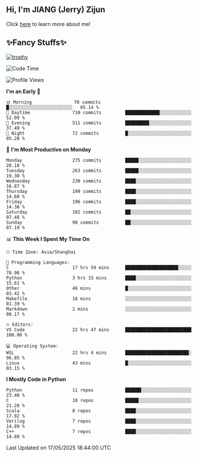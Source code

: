 ## Hi, I'm JIANG (Jerry) Zijun

Click [here](https://jzjerry.github.io/about/) to learn more about me!

## ✨Fancy Stuffs✨
[![trophy](https://github-profile-trophy.vercel.app/?username=jzjerry&theme=onedark)](https://github.com/ryo-ma/github-profile-trophy)
<!--START_SECTION:waka-->
![Code Time](http://img.shields.io/badge/Code%20Time-1%2C297%20hrs%2045%20mins-blue)

![Profile Views](http://img.shields.io/badge/Profile%20Views-0-blue)

**I'm an Early 🐤** 

```text
🌞 Morning                70 commits          █░░░░░░░░░░░░░░░░░░░░░░░░   05.14 % 
🌆 Daytime                710 commits         █████████████░░░░░░░░░░░░   52.09 % 
🌃 Evening                511 commits         █████████░░░░░░░░░░░░░░░░   37.49 % 
🌙 Night                  72 commits          █░░░░░░░░░░░░░░░░░░░░░░░░   05.28 % 
```
📅 **I'm Most Productive on Monday** 

```text
Monday                   275 commits         █████░░░░░░░░░░░░░░░░░░░░   20.18 % 
Tuesday                  263 commits         █████░░░░░░░░░░░░░░░░░░░░   19.30 % 
Wednesday                230 commits         ████░░░░░░░░░░░░░░░░░░░░░   16.87 % 
Thursday                 199 commits         ████░░░░░░░░░░░░░░░░░░░░░   14.60 % 
Friday                   196 commits         ████░░░░░░░░░░░░░░░░░░░░░   14.38 % 
Saturday                 102 commits         ██░░░░░░░░░░░░░░░░░░░░░░░   07.48 % 
Sunday                   98 commits          ██░░░░░░░░░░░░░░░░░░░░░░░   07.19 % 
```


📊 **This Week I Spent My Time On** 

```text
🕑︎ Time Zone: Asia/Shanghai

💬 Programming Languages: 
C                        17 hrs 59 mins      ████████████████████░░░░░   78.96 % 
Python                   3 hrs 33 mins       ████░░░░░░░░░░░░░░░░░░░░░   15.61 % 
Other                    46 mins             █░░░░░░░░░░░░░░░░░░░░░░░░   03.42 % 
Makefile                 18 mins             ░░░░░░░░░░░░░░░░░░░░░░░░░   01.39 % 
Markdown                 2 mins              ░░░░░░░░░░░░░░░░░░░░░░░░░   00.17 % 

🔥 Editors: 
VS Code                  22 hrs 47 mins      █████████████████████████   100.00 % 

💻 Operating System: 
WSL                      22 hrs 4 mins       ████████████████████████░   96.85 % 
Linux                    43 mins             █░░░░░░░░░░░░░░░░░░░░░░░░   03.15 % 
```

**I Mostly Code in Python** 

```text
Python                   11 repos            ██████░░░░░░░░░░░░░░░░░░░   23.40 % 
C                        10 repos            █████░░░░░░░░░░░░░░░░░░░░   21.28 % 
Scala                    8 repos             ████░░░░░░░░░░░░░░░░░░░░░   17.02 % 
Verilog                  7 repos             ████░░░░░░░░░░░░░░░░░░░░░   14.89 % 
C++                      7 repos             ████░░░░░░░░░░░░░░░░░░░░░   14.89 % 
```




 Last Updated on 17/05/2025 18:44:00 UTC
<!--END_SECTION:waka-->
